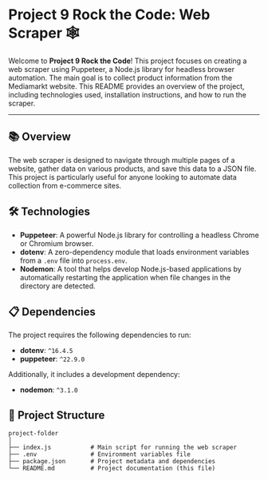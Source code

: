 # Project 9 Rock the Code: Web Scraper 🕸️

Welcome to **Project 9 Rock the Code**! This project focuses on creating a web scraper using Puppeteer, a Node.js library for headless browser automation. The main goal is to collect product information from the Mediamarkt website. This README provides an overview of the project, including technologies used, installation instructions, and how to run the scraper.

---

## 📚 Overview

The web scraper is designed to navigate through multiple pages of a website, gather data on various products, and save this data to a JSON file. This project is particularly useful for anyone looking to automate data collection from e-commerce sites.

## 🛠️ Technologies

- **Puppeteer**: A powerful Node.js library for controlling a headless Chrome or Chromium browser.
- **dotenv**: A zero-dependency module that loads environment variables from a `.env` file into `process.env`.
- **Nodemon**: A tool that helps develop Node.js-based applications by automatically restarting the application when file changes in the directory are detected.

## 📋 Dependencies

The project requires the following dependencies to run:

- **dotenv**: `^16.4.5`
- **puppeteer**: `^22.9.0`

Additionally, it includes a development dependency:

- **nodemon**: `^3.1.0`

## 📂 Project Structure

```plaintext
project-folder
│
├── index.js           # Main script for running the web scraper
├── .env               # Environment variables file
├── package.json       # Project metadata and dependencies
└── README.md          # Project documentation (this file)
```

